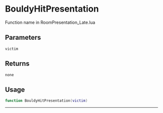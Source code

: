 # BouldyHitPresentation
Function name in RoomPresentation_Late.lua
## Parameters
`victim`
## Returns
`none`
## Usage
```lua
function BouldyHitPresentation(victim)
```
---
